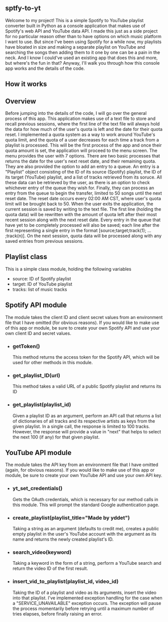 <section>
<h1>sptfy-to-yt</h1>

<p>
  Welcome to my project! This is a simple Spotify to YouTube playlist converter built in Python as a console application that makes use of Spotify's web API and YouTube data API. I made this just as a side project for no particular reason other than to have options on which music platform I want to use. But since I've been using Spotify for a while now, my playlists have bloated in size and making a separate playlist on YouTube and searching the songs then adding them to it one by one can be a pain in the neck. And I know I could've used an existing app that does this and more, but where's the fun in that? Anyway, I'll walk you through how this console app works and the details of the code.
</p>
</section>

<section>
  <h1>How it works</h2>

  <h2>Overview</h2>

  <p>
    Before jumping into the details of the code, I will go over the general process of this app. This application makes use of a text file to store and recall previous sessions, where the first line of the text file will always hold the data for how much of the user's quota is left and the date for their quota reset. I implemented a quota system as a way to work around YouTube's quota limit, and the quota of a user decreases for each time a track from a playlist is processed. This will be the first process of the app and once their quota amount is set, the application will proceed to the menu screen. The menu provides the user with 7 options. There are two basic processes that returns the date for the user's next reset date, and their remaining quota. They are also provided the option to add an entry to a queue. An entry is a "Playlist" object consisting of the ID of its source (Spotify) playlist, the ID of its target (YouTube) playlist, and a list of tracks retrieved from its soruce. All these data can be retrieved by the user, as there is an option to check whichever entry of the queue they wish for. Finally, they can process an entry from the queue to begin the transfer, limited to 50 songs until the next reset date. The reset date occurs every 02:00 AM CST, where user's quota limit will be brought back to 50. When the user exits the application, the current session is saved by writing to the text file. The first line (holding the quota data) will be rewritten with the amount of quota left after their most recent session along with the next reset date. Every entry in the queue that have yet to be completely processed will also be saved; each line after the first representing a single entry in the format [source;target;track(1); ... ;track(n)]. On the next session, quota data will be processed along with any saved entries from previous sessions.
  </p>

  <h2>Playlist class</h2>

  <p>
    This is a simple class module, holding the following variables
    <ul>
      <li>source: ID of Spotify playlist</li>
      <li>target: ID of YouTube playlist</li>
      <li>tracks: list of music tracks</li>
    </ul>
  </p>

  <h2>Spotify API module</h2>

  <p>
    The module takes the client ID and client secret values from an environment file that I have omitted (for obvious reasons). If you would like to make use of this app or module, be sure to create your own Spotify API and use your own client ID and secret values.
  </p>

  <ul>
    <li>
      <h3>getToken()</h3>
      <p>
        This method returns the access token for the Spotify API, which will be used for other methods in this module.
      </p>
    </li>
        <li>
      <h3>get_playlist_ID(url)</h3>
      <p>
        This method takes a valid URL of a public Spotify playlist and returns its ID
      </p>
    </li>
        <li>
      <h3>get_playlist(playlist_id)</h3>
      <p>
        Given a playlist ID as an argument, perform an API call that returns a list of dictionaries of all tracks and its respective artists as keys from the given playlist. In a single call, the response is limited to 100 tracks. However, the response will provide a value in "next" that helps to select the next 100 (if any) for that given playlist.
      </p>
    </li>
  </ul>

  <h2>YouTube API module</h2>
    
  <p>
    The module takes the API key from an environment file that I have omitted (again, for obvious reasons). If you would like to make use of this app or module, be sure to create your own YouTube API and use your own API key.
  </p>

  <ul>
    <li>
      <h3>yt_set_credentials()</h3>
      <p>
        Gets the OAuth credentials, which is necessary for our method calls in this module. This will prompt the standard Google authentication page.
      </p>
    </li>
    <li>
      <h3>create_playlist(playlist_title="Made by yddet")</h3>
      <p>
        Taking a string as an argument (defaults to credit me), creates a public empty playlist in the user's YouTube account with the argument as its name and returns the newly created playlist's ID.
      </p>
    </li>
    <li>
      <h3>search_video(keyword)</h3>
      <p>
        Taking a keyword in the form of a string, perform a YouTube search and return the video ID of the first result.
      </p>
    </li>
    <li>
      <h3>insert_vid_to_playlist(playlist_id, video_id)</h3>
      <p>
        Taking the ID of a playlist and video as its arguments, insert the video into that playlist. I've implemented exception handling for the case when a "SERVICE_UNAVAILABLE" exception occurs. The exception will pause the process momentarily before retrying until a maximum number of tries elapses, before finally raising an error.
      </p>
    </li>
  </ul>

</section>
